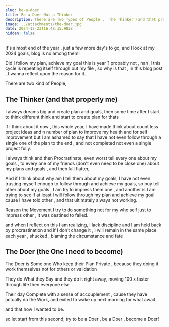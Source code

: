 ```yaml
---
slug: be-a-doer
title: Be a Doer Not a Thinker
description: There are Two Types of People ,  The Thinker (and that properly me) and the The Doer (the One I need to become), and blog take about it from my perspective 
image: ../attachments/the-doer.jpg
date: 2024-12-23T16:48:15.983Z
hidden: false
---
```



It's almost end of the year , just a few more day's to go, and I look at my 2024 goals, blog is no among them!

Did I follow my plan, achieve my goal this is year ? probably not , nah ,I this cycle is repeating itself through out my file , so why is that , in this blog post , I wanna reflect upon the reason for it.

There are two kind of People,

## The Thinker (and that properly me)
  
  I always dreams big and create plan and goals, then some time after I start to think different think and start
  to create plan for thats

  if I think about it now , this whole year, I have made think about count less project ideas and n number of plan to improve my health and for self improvement but I am ashamed to say that I have not even follow through a single one of the plan to the end , and not completed not even a single project fully.

  I always think and then Procrastinate, even worst tell every one about my goals , to every one of my friends (don't even need to be close one) about my plans and goals , and then fall flatter,

  And if I think about why am I tell them about my goals, I have not even trusting myself enough to follow through and achieve my goals, so buy tell other about my goals , I am try to impress them one , and another is I am trying to see if at least I will follow through my plan and achieve my goal cause I have told other , and that ultimately always not working.

  Reason the Movement I try to do something not for my who self just to impress other , it was destined to failed.

  and when I reflect on this I am realizing, I lack discipline and I am held back by procrastination and if I don't change it , I will remain in the same place each year , shucked , blaming the circumstance and fate

## The Doer (the One I need to become)

  The Doer is Some one Who keep their Plan Private , because they doing it work themselves not for others or validation

  They do What they Say and they do it right away, moving 100 x faster through life then everyone else

  Their day Complete with a sense of accouplement , cause they have actually do the Work, and exited to wake up next morning for what await

  and that how I wanted to be.

  so let start from this second, try to be a Doer , be a Doer , become a Doer!

